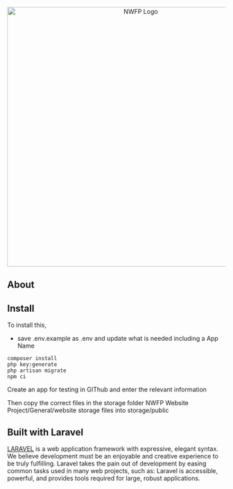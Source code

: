 <p align="center"><img src="https://www.era.rothamsted.ac.uk/images/logos/2024-NWFP-LOGO.png" width="600" alt="NWFP Logo"></a></p>


## About 


## Install
To install this, 
- save .env.example as .env and update what is needed including a App Name 
 
```
composer install
php key:generate
php artisan migrate
npm ci
```
Create an app for testing in GIThub and enter the relevant information

Then copy the correct files in the storage folder 
NWFP Website Project/General/website storage files into storage/public 


## Built with Laravel

[LARAVEL](https://laravel.com/)  is a web application framework with expressive, elegant syntax. We believe development must be an enjoyable and creative experience to be truly fulfilling. Laravel takes the pain out of development by easing common tasks used in many web projects, such as: 
Laravel is accessible, powerful, and provides tools required for large, robust applications.
